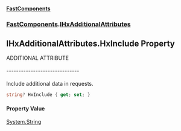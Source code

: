 #### [FastComponents](FastComponents.md 'FastComponents')
### [FastComponents](FastComponents.md 'FastComponents').[IHxAdditionalAttributes](FastComponents.IHxAdditionalAttributes.md 'FastComponents.IHxAdditionalAttributes')

## IHxAdditionalAttributes.HxInclude Property

ADDITIONAL ATTRIBUTE<br/>  
------------------------------<br/>  
Include additional data in requests.

```csharp
string? HxInclude { get; set; }
```

#### Property Value
[System.String](https://docs.microsoft.com/en-us/dotnet/api/System.String 'System.String')